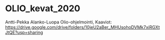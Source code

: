 # OLIO_kevat_2020
Antti-Pekka Alanko-Luopa Olio-ohjelmointi, Kaaviot: https://drive.google.com/drive/folders/10jeU2aBer_MHUsohoDVMk7xiRGXtJtQE?usp=sharing
